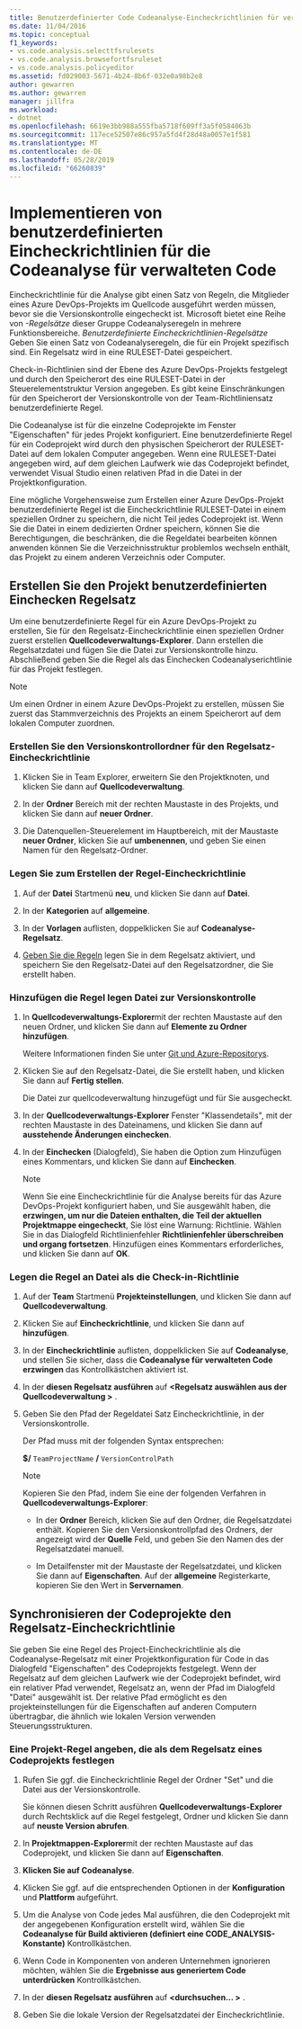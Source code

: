 ```yaml
---
title: Benutzerdefinierter Code Codeanalyse-Eincheckrichtlinien für verwalteten code
ms.date: 11/04/2016
ms.topic: conceptual
f1_keywords:
- vs.code.analysis.selecttfsrulesets
- vs.code.analysis.browsefortfsruleset
- vs.code.analysis.policyeditor
ms.assetid: fd029003-5671-4b24-8b6f-032e0a98b2e8
author: gewarren
ms.author: gewarren
manager: jillfra
ms.workload:
- dotnet
ms.openlocfilehash: 6619e3bb988a555fba5718f609ff3a5f0584063b
ms.sourcegitcommit: 117ece52507e86c957a5fd4f28d48a0057e1f581
ms.translationtype: MT
ms.contentlocale: de-DE
ms.lasthandoff: 05/28/2019
ms.locfileid: "66260839"
---
```

# <a name="implement-custom-code-analysis-check-in-policies-for-managed-code"></a>Implementieren von benutzerdefinierten Eincheckrichtlinien für die Codeanalyse für verwalteten Code

Eincheckrichtlinie für die Analyse gibt einen Satz von Regeln, die Mitglieder eines Azure DevOps-Projekts im Quellcode ausgeführt werden müssen, bevor sie die Versionskontrolle eingecheckt ist. Microsoft bietet eine Reihe von *-Regelsätze* dieser Gruppe Codeanalyseregeln in mehrere Funktionsbereiche. *Benutzerdefinierte Eincheckrichtlinien-Regelsätze* Geben Sie einen Satz von Codeanalyseregeln, die für ein Projekt spezifisch sind. Ein Regelsatz wird in eine RULESET-Datei gespeichert.

Check-in-Richtlinien sind der Ebene des Azure DevOps-Projekts festgelegt und durch den Speicherort des eine RULESET-Datei in der Steuerelementstruktur Version angegeben. Es gibt keine Einschränkungen für den Speicherort der Versionskontrolle von der Team-Richtliniensatz benutzerdefinierte Regel.

Die Codeanalyse ist für die einzelne Codeprojekte im Fenster "Eigenschaften" für jedes Projekt konfiguriert. Eine benutzerdefinierte Regel für ein Codeprojekt wird durch den physischen Speicherort der RULESET-Datei auf dem lokalen Computer angegeben. Wenn eine RULESET-Datei angegeben wird, auf dem gleichen Laufwerk wie das Codeprojekt befindet, verwendet Visual Studio einen relativen Pfad in die Datei in der Projektkonfiguration.

Eine mögliche Vorgehensweise zum Erstellen einer Azure DevOps-Projekt benutzerdefinierte Regel ist die Eincheckrichtlinie RULESET-Datei in einem speziellen Ordner zu speichern, die nicht Teil jedes Codeprojekt ist. Wenn Sie die Datei in einem dedizierten Ordner speichern, können Sie die Berechtigungen, die beschränken, die die Regeldatei bearbeiten können anwenden können Sie die Verzeichnisstruktur problemlos wechseln enthält, das Projekt zu einem anderen Verzeichnis oder Computer.

## <a name="create-the-project-custom-check-in-rule-set"></a>Erstellen Sie den Projekt benutzerdefinierten Einchecken Regelsatz

Um eine benutzerdefinierte Regel für ein Azure DevOps-Projekt zu erstellen, Sie für den Regelsatz-Eincheckrichtlinie einen speziellen Ordner zuerst erstellen **Quellcodeverwaltungs-Explorer**. Dann erstellen die Regelsatzdatei und fügen Sie die Datei zur Versionskontrolle hinzu. Abschließend geben Sie die Regel als das Einchecken Codeanalyserichtlinie für das Projekt festlegen.

> [!NOTE]
> Um einen Ordner in einem Azure DevOps-Projekt zu erstellen, müssen Sie zuerst das Stammverzeichnis des Projekts an einem Speicherort auf dem lokalen Computer zuordnen.

### <a name="to-create-the-version-control-folder-for-the-check-in-policy-rule-set"></a>Erstellen Sie den Versionskontrollordner für den Regelsatz-Eincheckrichtlinie

1. Klicken Sie in Team Explorer, erweitern Sie den Projektknoten, und klicken Sie dann auf **Quellcodeverwaltung**.

2. In der **Ordner** Bereich mit der rechten Maustaste in des Projekts, und klicken Sie dann auf **neuer Ordner**.

3. Die Datenquellen-Steuerelement im Hauptbereich, mit der Maustaste **neuer Ordner**, klicken Sie auf **umbenennen**, und geben Sie einen Namen für den Regelsatz-Ordner.

### <a name="to-create-the-check-in-policy-rule-set"></a>Legen Sie zum Erstellen der Regel-Eincheckrichtlinie

1. Auf der **Datei** Startmenü **neu**, und klicken Sie dann auf **Datei**.

2. In der **Kategorien** auf **allgemeine**.

3. In der **Vorlagen** auflisten, doppelklicken Sie auf **Codeanalyse-Regelsatz**.

4. [Geben Sie die Regeln](../code-quality/how-to-create-a-custom-rule-set.md) legen Sie in dem Regelsatz aktiviert, und speichern Sie den Regelsatz-Datei auf den Regelsatzordner, die Sie erstellt haben.

### <a name="to-add-the-rule-set-file-to-version-control"></a>Hinzufügen die Regel legen Datei zur Versionskontrolle

1. In **Quellcodeverwaltungs-Explorer**mit der rechten Maustaste auf den neuen Ordner, und klicken Sie dann auf **Elemente zu Ordner hinzufügen**.

     Weitere Informationen finden Sie unter [Git und Azure-Repositorys](/azure/devops/repos/git/overview?view=vsts).

2. Klicken Sie auf den Regelsatz-Datei, die Sie erstellt haben, und klicken Sie dann auf **Fertig stellen**.

     Die Datei zur quellcodeverwaltung hinzugefügt und für Sie ausgecheckt.

3. In der **Quellcodeverwaltungs-Explorer** Fenster "Klassendetails", mit der rechten Maustaste in des Dateinamens, und klicken Sie dann auf **ausstehende Änderungen einchecken**.

4. In der **Einchecken** (Dialogfeld), Sie haben die Option zum Hinzufügen eines Kommentars, und klicken Sie dann auf **Einchecken**.

    > [!NOTE]
    > Wenn Sie eine Eincheckrichtlinie für die Analyse bereits für das Azure DevOps-Projekt konfiguriert haben, und Sie ausgewählt haben, die **erzwingen, um nur die Dateien enthalten, die Teil der aktuellen Projektmappe eingecheckt**, Sie löst eine Warnung: Richtlinie. Wählen Sie in das Dialogfeld Richtlinienfehler **Richtlinienfehler überschreiben und organg fortsetzen**. Hinzufügen eines Kommentars erforderliches, und klicken Sie dann auf **OK**.

### <a name="to-specify-the-rule-set-file-as-the-check-in-policy"></a>Legen die Regel an Datei als die Check-in-Richtlinie

1. Auf der **Team** Startmenü **Projekteinstellungen**, und klicken Sie dann auf **Quellcodeverwaltung**.

2. Klicken Sie auf **Eincheckrichtlinie**, und klicken Sie dann auf **hinzufügen**.

3. In der **Eincheckrichtlinie** auflisten, doppelklicken Sie auf **Codeanalyse**, und stellen Sie sicher, dass die **Codeanalyse für verwalteten Code erzwingen** das Kontrollkästchen aktiviert ist.

4. In der **diesen Regelsatz ausführen** auf  **\<Regelsatz auswählen aus der Quellcodeverwaltung >** .

5. Geben Sie den Pfad der Regeldatei Satz Eincheckrichtlinie, in der Versionskontrolle.

     Der Pfad muss mit der folgenden Syntax entsprechen:

     **$/** `TeamProjectName` **/** `VersionControlPath`

    > [!NOTE]
    > Kopieren Sie den Pfad, indem Sie eine der folgenden Verfahren in **Quellcodeverwaltungs-Explorer**:

    - In der **Ordner** Bereich, klicken Sie auf den Ordner, die Regelsatzdatei enthält. Kopieren Sie den Versionskontrollpfad des Ordners, der angezeigt wird der **Quelle** Feld, und geben Sie den Namen des der Regelsatzdatei manuell.

    - Im Detailfenster mit der Maustaste der Regelsatzdatei, und klicken Sie dann auf **Eigenschaften**. Auf der **allgemeine** Registerkarte, kopieren Sie den Wert in **Servernamen**.

## <a name="synchronize-code-projects-to-the-check-in-policy-rule-set"></a>Synchronisieren der Codeprojekte den Regelsatz-Eincheckrichtlinie

Sie geben Sie eine Regel des Project-Eincheckrichtlinie als die Codeanalyse-Regelsatz mit einer Projektkonfiguration für Code in das Dialogfeld "Eigenschaften" des Codeprojekts festgelegt. Wenn der Regelsatz auf dem gleichen Laufwerk wie der Codeprojekt befindet, wird ein relativer Pfad verwendet, Regelsatz an, wenn der Pfad im Dialogfeld "Datei" ausgewählt ist. Der relative Pfad ermöglicht es den projekteinstellungen für die Eigenschaften auf anderen Computern übertragbar, die ähnlich wie lokalen Version verwenden Steuerungsstrukturen.

### <a name="to-specify-a-project-rule-set-as-the-rule-set-of-a-code-project"></a>Eine Projekt-Regel angeben, die als dem Regelsatz eines Codeprojekts festlegen

1. Rufen Sie ggf. die Eincheckrichtlinie Regel der Ordner "Set" und die Datei aus der Versionskontrolle.

   Sie können diesen Schritt ausführen **Quellcodeverwaltungs-Explorer** durch Rechtsklick auf die Regel festgelegt, Ordner und klicken Sie dann auf **neuste Version abrufen**.

2. In **Projektmappen-Explorer**mit der rechten Maustaste auf das Codeprojekt, und klicken Sie dann auf **Eigenschaften**.

3. **Klicken Sie auf Codeanalyse**.

4. Klicken Sie ggf. auf die entsprechenden Optionen in der **Konfiguration** und **Plattform** aufgeführt.

5. Um die Analyse von Code jedes Mal ausführen, die den Codeprojekt mit der angegebenen Konfiguration erstellt wird, wählen Sie die **Codeanalyse für Build aktivieren (definiert eine CODE_ANALYSIS-Konstante)** Kontrollkästchen.

6. Wenn Code in Komponenten von anderen Unternehmen ignorieren möchten, wählen Sie die **Ergebnisse aus generiertem Code unterdrücken** Kontrollkästchen.

7. In der **diesen Regelsatz ausführen** auf  **\<durchsuchen... >** .

8. Geben Sie die lokale Version der Regelsatzdatei der Eincheckrichtlinie.